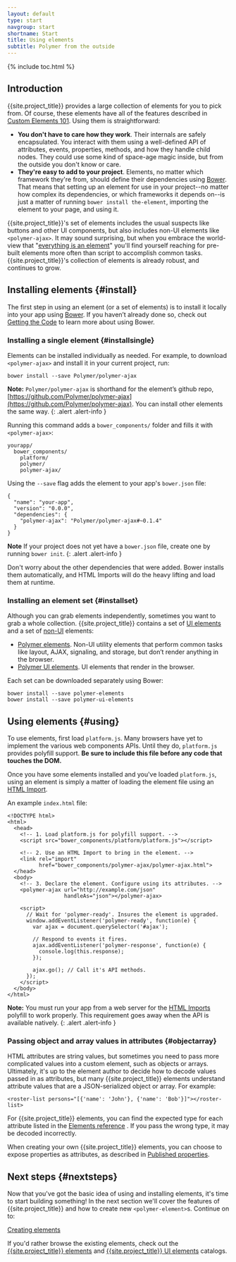 ```yaml
---
layout: default
type: start
navgroup: start
shortname: Start
title: Using elements
subtitle: Polymer from the outside
---
```


{% include toc.html %}

## Introduction

{{site.project_title}} provides a large collection of elements for you to pick from. Of course, these elements have all of the features described in [Custom Elements 101](/docs/start/customelements.html). Using them is straightforward:

- **You don't have to care how they work**. Their internals are safely encapsulated. You interact with them using a well-defined API of attributes, events, properties, methods, and how they handle child nodes. They could use some kind of space-age magic inside, but from the outside you don't know or care.
- **They're easy to add to your project**. Elements, no matter which framework they're from, should define their dependencies using [Bower](http://bower.io). That means that setting up an element for use in your project--no matter how complex its dependencies, or which frameworks it depends on--is just a matter of running `bower install the-element`, importing the element to your page, and using it.

{{site.project_title}}'s set of elements includes the usual suspects like buttons and other UI components, but also includes non-UI elements like `<polymer-ajax>`. It may sound surprising, but when you embrace the world-view that "[everything is an element](/docs/start/everything.html)" you'll find yourself reaching for pre-built elements more often than script to accomplish common tasks. {{site.project_title}}'s collection of elements is already robust, and continues to grow. 

## Installing elements {#install}

The first step in using an element (or a set of elements) is to install it locally into your app using [Bower](http://bower.io). If you haven’t already done so, check out [Getting the Code](/docs/start/getting-the-code.html) to learn more about using Bower.

### Installing a single element {#installsingle}

Elements can be installed individually as needed. For example, to download `<polymer-ajax>` and install it in your current project, run:

    bower install --save Polymer/polymer-ajax

**Note:** `Polymer/polymer-ajax` is shorthand for the element’s github repo, [https://github.com/Polymer/polymer-ajax](https://github.com/Polymer/polymer-ajax). You can install other elements the same way.
{: .alert .alert-info }


Running this command adds a `bower_components/` folder and fills it with `<polymer-ajax>`:

    yourapp/
      bower_components/
        platform/
        polymer/
        polymer-ajax/

Using the `--save` flag  adds the element to your app's `bower.json` file:

    {
      "name": "your-app",
      "version": "0.0.0",
      "dependencies": {
        "polymer-ajax": "Polymer/polymer-ajax#~0.1.4"
      }
    }

**Note** If your project does not yet have a `bower.json` file, create one by running `bower init`.
{: .alert .alert-info }

Don't worry about the other dependencies that were added. Bower installs them automatically, and HTML Imports will do the heavy lifting and load them at runtime.

### Installing an element set {#installset}

Although you can grab elements independently, sometimes you want to grab a whole collection. {{site.project_title}} contains a set of [UI elements](/docs/start/customelements.html#uielements) and a set of [non-UI](/docs/start/customelements.html#nonuielements) elements:

- [Polymer elements](/docs/elements/polymer-elements.html). Non-UI utility elements that perform common tasks like layout, AJAX, signaling, and storage, but don’t render anything in the browser.
- [Polymer UI elements](/docs/elements/polymer-elements.html). UI  elements that render in the browser. 

Each set can be downloaded separately using Bower:

    bower install --save polymer-elements
    bower install --save polymer-ui-elements

## Using elements {#using}

To use elements, first load `platform.js`. Many browsers have yet to implement the various web components APIs. Until they do, `platform.js` provides polyfill support. **Be sure to include this file before any code that touches the DOM.**

Once you have some elements installed and you've loaded `platform.js`, using an element is simply a matter of loading the element file using an [HTML Import](/platform/html-imports.html).

An example `index.html` file:

    <!DOCTYPE html>
    <html>
      <head>
        <!-- 1. Load platform.js for polyfill support. -->
        <script src="bower_components/platform/platform.js"></script>

        <!-- 2. Use an HTML Import to bring in the element. -->
        <link rel="import"
              href="bower_components/polymer-ajax/polymer-ajax.html">
      </head>
      <body>
        <!-- 3. Declare the element. Configure using its attributes. -->
        <polymer-ajax url="http://example.com/json"
                      handleAs="json"></polymer-ajax>

        <script>
          // Wait for 'polymer-ready'. Insures the element is upgraded.
          window.addEventListener('polymer-ready', function(e) {
            var ajax = document.querySelector('#ajax');

            // Respond to events it fires.
            ajax.addEventListener('polymer-response', function(e) {
              console.log(this.response);
            });

            ajax.go(); // Call it's API methods.
          });
        </script>
      </body>
    </html>

**Note:** You must run your app from a web server for the [HTML Imports](/platform/html-imports.html)
polyfill to work properly. This requirement goes away when the API is available natively.
{: .alert .alert-info }

###  Passing object and array values in attributes {#objectarray}

HTML attributes are string values, but sometimes you need to pass more complicated values into a custom element, such as objects or arrays. Ultimately, it's up to the element author to decide how to decode values passed in as attributes, but many {{site.project_title}} elements understand attribute values that are a JSON-serialized object or array. For example:

    <roster-list persons="[{'name': 'John'}, {'name': 'Bob'}]"></roster-list>

For {{site.project_title}} elements, you can find the expected type for each attribute listed in the [Elements reference](/docs/elements/) . If you pass the wrong type, it may be decoded incorrectly.

When creating your own {{site.project_title}} elements, you can choose to expose properties as attributes, as described in [Published properties](/docs/polymer/polymer.html#published-properties).

## Next steps {#nextsteps}

Now that you've got the basic idea of using and installing elements, it's time to start
building something! In the next section we'll cover the features of {{site.project_title}} and how to create new `<polymer-element>`s. Continue on to:

<a href="/docs/start/creatingelements.html" class="paper-button"><polymer-ui-icon src="/images/picons/ic_arrowForward_dark_.png"></polymer-ui-icon>Creating elements</a>

If you'd rather browse the existing elements, check out the [{{site.project_title}} elements](/docs/elements/polymer-elements.html) and [{{site.project_title}} UI elements](/docs/elements/polymer-elements.html) catalogs.
